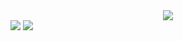 <div id="header" align="center">
<img src="https://media.giphy.com/media/v1.Y2lkPTc5MGI3NjExajExdWdhb3hxM25mZDF5Mnl3dnI0bjJjMjUzbWs5YnMwNmR6MW85eSZlcD12MV9pbnRlcm5hbF9naWZfYnlfaWQmY3Q9Zw/3bb5jcIADH9ewHnpl9/giphy.gif"/>
</div>

<div>
  <img src="https://img.shields.io/badge/X-black?logo=X&logocolor=white&style=for-the-badge"/>
  <img src="https://img.shields.io/badge/LinkedIn-blue?logo=linkedin&logoColor=white&style=for-the-badge"/>
</div>
